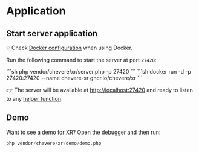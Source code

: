 # Application

## Start server application

💡 Check [Docker configuration](../configuration/docker-configuration.md) when using Docker.

Run the following command to start the server at port `27420`:

<code-group>
<code-block title="🐘PHP">
```sh
php vendor/chevere/xr/server.php -p 27420
```
</code-block>

<code-block title="🐳Docker">
```sh
docker run -d -p 27420:27420 --name chevere-xr ghcr.io/chevere/xr
```
</code-block>
</code-group>

👉 The server will be available at [http://localhost:27420](http://localhost:27420) and ready to listen to any [helper function](../helpers/README.md).

## Demo

Want to see a demo for XR? Open the debugger and then run:

```php
php vendor/chevere/xr/demo/demo.php
```
